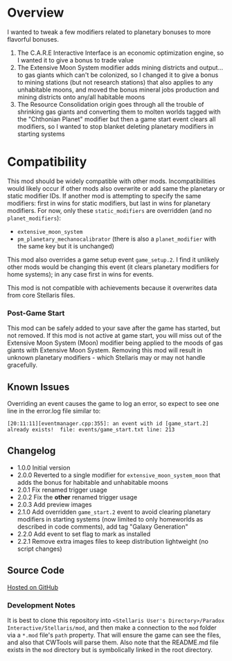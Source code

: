 # Overview

I wanted to tweak a few modifiers related to planetary bonuses to more flavorful bonuses.

1. The C.A.R.E Interactive Interface is an economic optimization engine, so I wanted it to give a bonus to trade value
2. The Extensive Moon System modifier adds mining districts and output... to gas giants which can't be colonized, so I changed it to give a bonus to mining stations (but not research stations) that also applies to any unhabitable moons, and moved the bonus mineral jobs production and mining districts onto any/all habitable moons
3. The Resource Consolidation origin goes through all the trouble of shrinking gas giants and converting them to molten worlds tagged with the "Chthonian Planet" modifier but then a game start event clears all modifiers, so I wanted to stop blanket deleting planetary modifiers in starting systems

# Compatibility

This mod should be widely compatible with other mods.  Incompatibilities would likely occur if other mods also overwrite or add same the planetary or static modifier IDs.  If another mod is attempting to specify the same modifiers: first in wins for static modifiers, but last in wins for planetary modifiers.  For now, only these `static_modifiers` are overridden (and no `planet_modifiers`):

* `extensive_moon_system`
* `pm_planetary_mechanocalibrator` (there is also a `planet_modifier` with the same key but it is unchanged)

This mod also overrides a game setup event `game_setup.2`. I find it unlikely other mods would be changing this event (it clears planetary modifiers for home systems); in any case first in wins for events.

This mod is not compatible with achievements because it overwrites data from core Stellaris files.

### Post-Game Start

This mod can be safely added to your save after the game has started, but not removed.  If this mod is not active at game start, you will miss out of the Extensive Moon System (Moon) modifier being applied to the moods of gas giants with Extensive Moon System.  Removing this mod will result in unknown planetary modifiers - which Stellaris may or may not handle gracefully.

## Known Issues

Overriding an event causes the game to log an error, so expect to see one line in the error.log file similar to:

```
[20:11:11][eventmanager.cpp:355]: an event with id [game_start.2] already exists!  file: events/game_start.txt line: 213
```

## Changelog

* 1.0.0 Initial version
* 2.0.0 Reverted to a single modifier for `extensive_moon_system_moon` that adds the bonus for habitable and unhabitable moons
* 2.0.1 Fix renamed trigger usage
* 2.0.2 Fix the **other** renamed trigger usage
* 2.0.3 Add preview images
* 2.1.0 Add overridden `game_start.2` event to avoid clearing planetary modifiers in starting systems (now limited to only homeworlds as described in code comments), add tag "Galaxy Generation"
* 2.2.0 Add event to set flag to mark as installed
* 2.2.1 Remove extra images files to keep distribution lightweight (no script changes)

## Source Code

[Hosted on GitHub](https://github.com/corsairmarks/planetary_modifier_enhancements)

### Development Notes

It is best to clone this repository into `<Stellaris User's Directory>/Paradox Interactive/Stellaris/mod`, and then make a connection to the `mod` folder via a `*.mod` file's `path` property.  That will ensure the game can see the files, and also that CWTools will parse them.  Also note that the README.md file exists in the `mod` directory but is symbolically linked in the root directory.